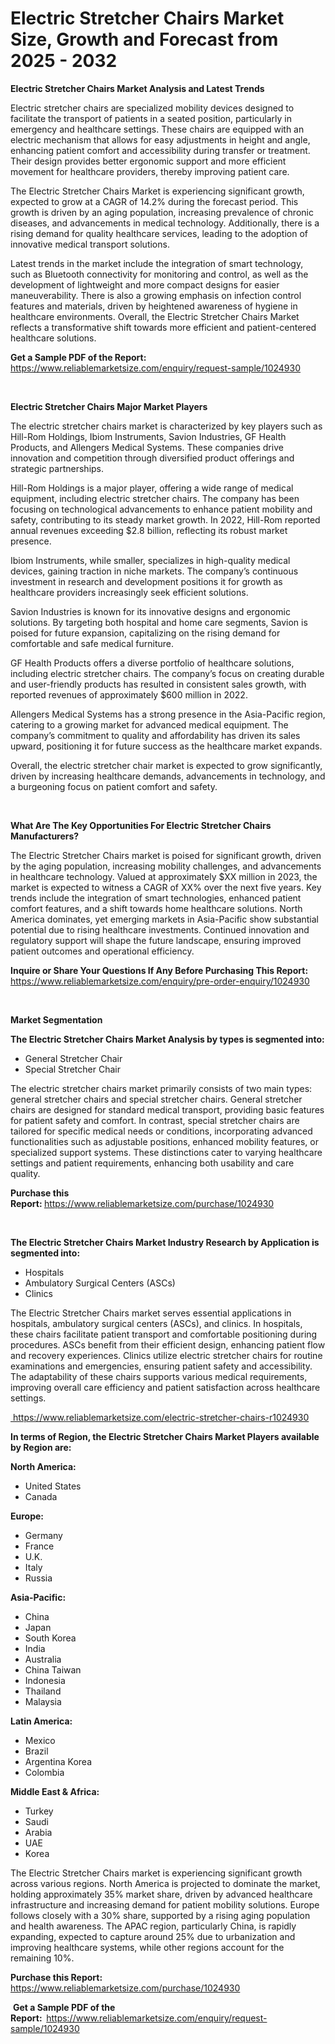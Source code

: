<p><h1>Electric Stretcher Chairs Market Size, Growth and Forecast from 2025 - 2032</h1></p><p><strong>Electric Stretcher Chairs Market Analysis and Latest Trends</strong></p>
<p><p>Electric stretcher chairs are specialized mobility devices designed to facilitate the transport of patients in a seated position, particularly in emergency and healthcare settings. These chairs are equipped with an electric mechanism that allows for easy adjustments in height and angle, enhancing patient comfort and accessibility during transfer or treatment. Their design provides better ergonomic support and more efficient movement for healthcare providers, thereby improving patient care.</p><p>The Electric Stretcher Chairs Market is experiencing significant growth, expected to grow at a CAGR of 14.2% during the forecast period. This growth is driven by an aging population, increasing prevalence of chronic diseases, and advancements in medical technology. Additionally, there is a rising demand for quality healthcare services, leading to the adoption of innovative medical transport solutions.</p><p>Latest trends in the market include the integration of smart technology, such as Bluetooth connectivity for monitoring and control, as well as the development of lightweight and more compact designs for easier maneuverability. There is also a growing emphasis on infection control features and materials, driven by heightened awareness of hygiene in healthcare environments. Overall, the Electric Stretcher Chairs Market reflects a transformative shift towards more efficient and patient-centered healthcare solutions.</p></p>
<p><strong>Get a Sample PDF of the Report:&nbsp;</strong> <a href="https://www.reliablemarketsize.com/enquiry/request-sample/1024930?utm_campaign=2634&utm_medium=2&utm_source=Github&utm_content=ia&utm_term=18042025&utm_id=electric-stretcher-chairs">https://www.reliablemarketsize.com/enquiry/request-sample/1024930</a></p>
<p>&nbsp;</p>
<p><strong>Electric Stretcher Chairs Major Market Players</strong></p>
<p><p>The electric stretcher chairs market is characterized by key players such as Hill-Rom Holdings, Ibiom Instruments, Savion Industries, GF Health Products, and Allengers Medical Systems. These companies drive innovation and competition through diversified product offerings and strategic partnerships.</p><p>Hill-Rom Holdings is a major player, offering a wide range of medical equipment, including electric stretcher chairs. The company has been focusing on technological advancements to enhance patient mobility and safety, contributing to its steady market growth. In 2022, Hill-Rom reported annual revenues exceeding $2.8 billion, reflecting its robust market presence.</p><p>Ibiom Instruments, while smaller, specializes in high-quality medical devices, gaining traction in niche markets. The company’s continuous investment in research and development positions it for growth as healthcare providers increasingly seek efficient solutions.</p><p>Savion Industries is known for its innovative designs and ergonomic solutions. By targeting both hospital and home care segments, Savion is poised for future expansion, capitalizing on the rising demand for comfortable and safe medical furniture.</p><p>GF Health Products offers a diverse portfolio of healthcare solutions, including electric stretcher chairs. The company’s focus on creating durable and user-friendly products has resulted in consistent sales growth, with reported revenues of approximately $600 million in 2022.</p><p>Allengers Medical Systems has a strong presence in the Asia-Pacific region, catering to a growing market for advanced medical equipment. The company’s commitment to quality and affordability has driven its sales upward, positioning it for future success as the healthcare market expands.</p><p>Overall, the electric stretcher chair market is expected to grow significantly, driven by increasing healthcare demands, advancements in technology, and a burgeoning focus on patient comfort and safety.</p></p>
<p>&nbsp;</p>
<p><strong>What Are The Key Opportunities For Electric Stretcher Chairs Manufacturers?</strong></p>
<p><p>The Electric Stretcher Chairs market is poised for significant growth, driven by the aging population, increasing mobility challenges, and advancements in healthcare technology. Valued at approximately $XX million in 2023, the market is expected to witness a CAGR of XX% over the next five years. Key trends include the integration of smart technologies, enhanced patient comfort features, and a shift towards home healthcare solutions. North America dominates, yet emerging markets in Asia-Pacific show substantial potential due to rising healthcare investments. Continued innovation and regulatory support will shape the future landscape, ensuring improved patient outcomes and operational efficiency.</p></p>
<p><strong>Inquire or Share Your Questions If Any Before Purchasing This Report:</strong> <a href="https://www.reliablemarketsize.com/enquiry/pre-order-enquiry/1024930?utm_campaign=2634&utm_medium=2&utm_source=Github&utm_content=ia&utm_term=18042025&utm_id=electric-stretcher-chairs">https://www.reliablemarketsize.com/enquiry/pre-order-enquiry/1024930</a></p>
<p>&nbsp;</p>
<p><strong>Market Segmentation</strong></p>
<p><strong>The Electric Stretcher Chairs Market Analysis by types is segmented into:</strong></p>
<p><ul><li>General Stretcher Chair</li><li>Special Stretcher Chair</li></ul></p>
<p><p>The electric stretcher chairs market primarily consists of two main types: general stretcher chairs and special stretcher chairs. General stretcher chairs are designed for standard medical transport, providing basic features for patient safety and comfort. In contrast, special stretcher chairs are tailored for specific medical needs or conditions, incorporating advanced functionalities such as adjustable positions, enhanced mobility features, or specialized support systems. These distinctions cater to varying healthcare settings and patient requirements, enhancing both usability and care quality.</p></p>
<p><strong>Purchase this Report:&nbsp;</strong><a href="https://www.reliablemarketsize.com/purchase/1024930?utm_campaign=2634&utm_medium=2&utm_source=Github&utm_content=ia&utm_term=18042025&utm_id=electric-stretcher-chairs">https://www.reliablemarketsize.com/purchase/1024930</a></p>
<p>&nbsp;</p>
<p><strong>The Electric Stretcher Chairs Market Industry Research by Application is segmented into:</strong></p>
<p><ul><li>Hospitals</li><li>Ambulatory Surgical Centers (ASCs)</li><li>Clinics</li></ul></p>
<p><p>The Electric Stretcher Chairs market serves essential applications in hospitals, ambulatory surgical centers (ASCs), and clinics. In hospitals, these chairs facilitate patient transport and comfortable positioning during procedures. ASCs benefit from their efficient design, enhancing patient flow and recovery experiences. Clinics utilize electric stretcher chairs for routine examinations and emergencies, ensuring patient safety and accessibility. The adaptability of these chairs supports various medical requirements, improving overall care efficiency and patient satisfaction across healthcare settings.</p></p>
<p><a href="https://www.reliablemarketsize.com/electric-stretcher-chairs-r1024930?utm_campaign=2634&utm_medium=2&utm_source=Github&utm_content=ia&utm_term=18042025&utm_id=electric-stretcher-chairs">&nbsp;https://www.reliablemarketsize.com/electric-stretcher-chairs-r1024930</a></p>
<p><strong>In terms of Region, the Electric Stretcher Chairs Market Players available by Region are:</strong></p>
<p>
    <p> <strong> North America: </strong>
        <ul>
            <li>United States</li>
            <li>Canada</li>
        </ul>
        </p> 
    <p> <strong> Europe: </strong>
        <ul>
            <li>Germany</li>
            <li>France</li>
            <li>U.K.</li>
            <li>Italy</li>
            <li>Russia</li>
        </ul>
        </p> 
    <p> <strong> Asia-Pacific: </strong>
        <ul>
            <li>China</li>
            <li>Japan</li>
            <li>South Korea</li>
            <li>India</li>
            <li>Australia</li>
            <li>China Taiwan</li>
            <li>Indonesia</li>
            <li>Thailand</li>
            <li>Malaysia</li>
        </ul>
        </p> 
    <p> <strong> Latin America: </strong>
        <ul>
            <li>Mexico</li>
            <li>Brazil</li>
            <li>Argentina Korea</li>
            <li>Colombia</li>
        </ul>
        </p> 
    <p> <strong> Middle East & Africa: </strong>
        <ul>
            <li>Turkey</li>
            <li>Saudi</li>
            <li>Arabia</li>
            <li>UAE</li>
            <li>Korea</li>
        </ul>
    </p>
    </p>
<p><p>The Electric Stretcher Chairs market is experiencing significant growth across various regions. North America is projected to dominate the market, holding approximately 35% market share, driven by advanced healthcare infrastructure and increasing demand for patient mobility solutions. Europe follows closely with a 30% share, supported by a rising aging population and health awareness. The APAC region, particularly China, is rapidly expanding, expected to capture around 25% due to urbanization and improving healthcare systems, while other regions account for the remaining 10%.</p></p>
<p><strong>Purchase this Report: </strong><a href="https://www.reliablemarketsize.com/purchase/1024930?utm_campaign=2634&utm_medium=2&utm_source=Github&utm_content=ia&utm_term=18042025&utm_id=electric-stretcher-chairs">https://www.reliablemarketsize.com/purchase/1024930</a></p>
<p>&nbsp;<strong>Get a Sample PDF of the Report:&nbsp;&nbsp;</strong><a href="https://www.reliablemarketsize.com/enquiry/request-sample/1024930?utm_campaign=2634&utm_medium=2&utm_source=Github&utm_content=ia&utm_term=18042025&utm_id=electric-stretcher-chairs">https://www.reliablemarketsize.com/enquiry/request-sample/1024930</a></p>
<p><strong></strong></p>
<p><p></p><p></p><p></p></p>